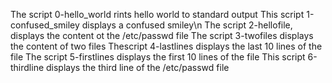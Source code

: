 The script 0-hello_world rints hello world to standard output
This script 1-confused_smiley displays a confused smiley\n
The script 2-hellofile, displays the content ot the /etc/passwd file
The script 3-twofiles displays the content of two files
Thescript 4-lastlines displays the last 10 lines of the file
The script 5-firstlines displays the first 10 lines of the file
This script 6-thirdline displays the third line of the /etc/passwd file
